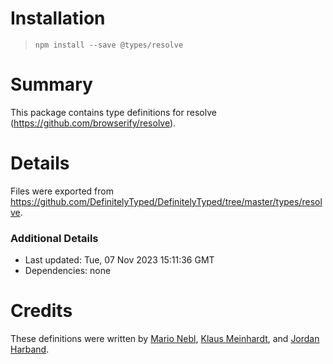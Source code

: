 # Installation
> `npm install --save @types/resolve`

# Summary
This package contains type definitions for resolve (https://github.com/browserify/resolve).

# Details
Files were exported from https://github.com/DefinitelyTyped/DefinitelyTyped/tree/master/types/resolve.

### Additional Details
 * Last updated: Tue, 07 Nov 2023 15:11:36 GMT
 * Dependencies: none

# Credits
These definitions were written by [Mario Nebl](https://github.com/marionebl), [Klaus Meinhardt](https://github.com/ajafff), and [Jordan Harband](https://github.com/ljharb).
